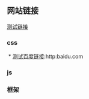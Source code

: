 ## 网站链接

[测试链接](http:baidu.com)

[测试百度链接]:http:baidu.com

### css

  * [测试百度链接]:http:baidu.com




### js





### 框架
